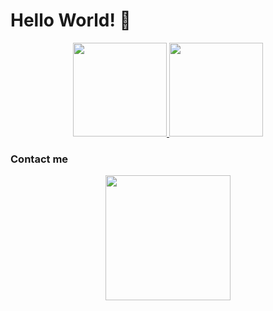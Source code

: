 # Hello World! 👋

<p align="center">
  <a href="https://github.com/joaokristani">
    <img height=150 src="https://github-readme-stats.vercel.app/api?username=joaokristani&show_icons=false&theme=dark&hide_border=true" />
  </a>
  <a href="https://github.com/joaokristani">
    <img height=150 src="https://github-readme-stats.vercel.app/api/top-langs/?username=joaokristani&layout=compact&card_width=306&theme=dark&hide_title=false&langs_count=5&hide_border=true" />
  </a>
</p>

### Contact me
<p align="center">
  <a href="https://discord.gg/infinite-community-1014921352500756500">
    <img height=200 src="https://lanyard.cnrad.dev/api/690320444749906139" />
  </a>
</p>
